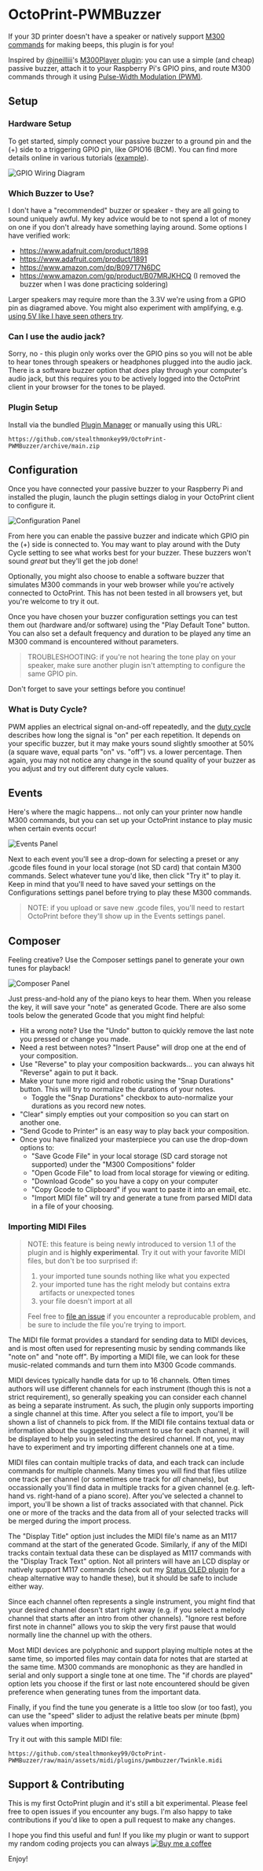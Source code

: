 # OctoPrint-PWMBuzzer

If your 3D printer doesn't have a speaker or natively support [M300 commands](https://reprap.org/wiki/G-code#M300:_Play_beep_sound) for making beeps, this plugin is for you!

Inspired by [@jneilliii](https://github.com/jneilliii)'s [M300Player plugin](https://github.com/jneilliii/OctoPrint-M300Player): you can use a simple (and cheap) passive buzzer, attach it to your Raspberry Pi's GPIO pins, and route M300 commands through it using [Pulse-Width Modulation (PWM)](https://en.wikipedia.org/wiki/Pulse-width_modulation).

## Setup

### Hardware Setup

To get started, simply connect your passive buzzer to a ground pin and the (+) side to a triggering GPIO pin, like GPIO16 (BCM).  You can find more details online in various tutorials ([example](https://github.com/stealthmonkey99/OctoPrint-PWMBuzzer)).

![GPIO Wiring Diagram](/assets/img/plugins/pwmbuzzer/gpio-pwm-buzzer-diagram.png)

### Which Buzzer to Use?

I don't have a "recommended" buzzer or speaker - they are all going to sound uniquely awful.  My key advice would be to not spend a lot of money on one if you don't already have something laying around.  Some options I have verified work:

- https://www.adafruit.com/product/1898
- https://www.adafruit.com/product/1891
- https://www.amazon.com/dp/B097T7N6DC
- https://www.amazon.com/gp/product/B07MRJKHCQ (I removed the buzzer when I was done practicing soldering)

Larger speakers may require more than the 3.3V we're using from a GPIO pin as diagramed above.  You might also experiment with amplifying, e.g. [using 5V like I have seen others try](https://raspberrypi.stackexchange.com/questions/61547/different-frequencies-with-piezo-buzzer-python).

### Can I use the audio jack?

Sorry, no - this plugin only works over the GPIO pins so you will not be able to hear tones through speakers or headphones plugged into the audio jack.  There is a software buzzer option that _does_ play through your computer's audio jack, but this requires you to be actively logged into the OctoPrint client in your browser for the tones to be played.

### Plugin Setup

Install via the bundled [Plugin Manager](https://docs.octoprint.org/en/master/bundledplugins/pluginmanager.html)
or manually using this URL:

    https://github.com/stealthmonkey99/OctoPrint-PWMBuzzer/archive/main.zip

## Configuration

Once you have connected your passive buzzer to your Raspberry Pi and installed the plugin, launch the plugin settings dialog in your OctoPrint client to configure it.

![Configuration Panel](/assets/img/plugins/pwmbuzzer/config.png)

From here you can enable the passive buzzer and indicate which GPIO pin the (+) side is connected to.  You may want to play around with the Duty Cycle setting to see what works best for your buzzer.  These buzzers won't sound _great_ but they'll get the job done!

Optionally, you might also choose to enable a software buzzer that simulates M300 commands in your web browser while you're actively connected to OctoPrint.  This has not been tested in all browsers yet, but you're welcome to try it out.

Once you have chosen your buzzer configuration settings you can test them out (hardware and/or software) using the "Play Default Tone" button.  You can also set a default frequency and duration to be played any time an M300 command is encountered without parameters.

> TROUBLESHOOTING: if you're not hearing the tone play on your speaker, make sure another plugin isn't attempting to configure the same GPIO pin.

Don't forget to save your settings before you continue!

### What is Duty Cycle?

PWM applies an electrical signal on-and-off repeatedly, and the [duty cycle](https://en.wikipedia.org/wiki/Pulse-width_modulation#Duty_cycle) describes how long the signal is "on" per each repetition.  It depends on your specific buzzer, but it may make yours sound slightly smoother at 50% (a square wave, equal parts "on" vs. "off") vs. a lower percentage.  Then again, you may not notice any change in the sound quality of your buzzer as you adjust and try out different duty cycle values.

## Events

Here's where the magic happens... not only can your printer now handle M300 commands, but you can set up your OctoPrint instance to play music when certain events occur!

![Events Panel](/assets/img/plugins/pwmbuzzer/events.png)

Next to each event you'll see a drop-down for selecting a preset or any .gcode files found in your local storage (not SD card) that contain M300 commands.  Select whatever tune you'd like, then click "Try it" to play it.  Keep in mind that you'll need to have saved your settings on the Configurations settings panel before trying to play these M300 commands.

> NOTE: if you upload or save new .gcode files, you'll need to restart OctoPrint before they'll show up in the Events settings panel.

## Composer

Feeling creative?  Use the Composer settings panel to generate your own tunes for playback!

![Composer Panel](/assets/img/plugins/pwmbuzzer/composer.png)

Just press-and-hold any of the piano keys to hear them.  When you release the key, it will save your "note" as generated Gcode.  There are also some tools below the generated Gcode that you might find helpful:

- Hit a wrong note?  Use the "Undo" button to quickly remove the last note you pressed or change you made.
- Need a rest between notes?  "Insert Pause" will drop one at the end of your composition.
- Use "Reverse" to play your composition backwards... you can always hit "Reverse" again to put it back.
- Make your tune more rigid and robotic using the "Snap Durations" button.  This will try to normalize the durations of your notes.
  - Toggle the "Snap Durations" checkbox to auto-normalize your durations as you record new notes.
- "Clear" simply empties out your composition so you can start on another one.
- "Send Gcode to Printer" is an easy way to play back your composition.
- Once you have finalized your masterpiece you can use the drop-down options to:
  - "Save Gcode File" in your local storage (SD card storage not supported) under the "M300 Compositions" folder
  - "Open Gcode File" to load from local storage for viewing or editing.
  - "Download Gcode" so you have a copy on your computer
  - "Copy Gcode to Clipboard" if you want to paste it into an email, etc.
  - "Import MIDI file" will try and generate a tune from parsed MIDI data in a file of your choosing.

### Importing MIDI Files

> NOTE: this feature is being newly introduced to version 1.1 of the plugin and is **highly experimental**.  Try it out with your favorite MIDI files, but don't be too surprised if:
>
> 1) your imported tune sounds nothing like what you expected
> 1) your imported tune has the right melody but contains extra artifacts or unexpected tones
> 1) your file doesn't import at all
>
> Feel free to [file an issue](https://github.com/stealthmonkey99/OctoPrint-PWMBuzzer/issues/new?labels=bug,MIDI+Importer) if you encounter a reproducable problem, and be sure to include the file you're trying to import.

The MIDI file format provides a standard for sending data to MIDI devices, and is most often used for representing music by sending commands like "note on" and "note off".  By importing a MIDI file, we can look for these music-related commands and turn them into M300 Gcode commands.

MIDI devices typically handle data for up to 16 channels.  Often times authors will use different channels for each instrument (though this is not a strict requirement), so generally speaking you can consider each channel as being a separate instrument.  As such, the plugin only supports importing a single channel at this time.  After you select a file to import, you'll be shown a list of channels to pick from.  If the MIDI file contains textual data or information about the suggested instrument to use for each channel, it will be displayed to help you in selecting the desired channel.  If not, you may have to experiment and try importing different channels one at a time.

MIDI files can contain multiple tracks of data, and each track can include commands for multiple channels.  Many times you will find that files utilize one track per channel (or sometimes one track for _all_ channels), but occassionally you'll find data in multiple tracks for a given channel (e.g. left-hand vs. right-hand of a piano score).  After you've selected a channel to import, you'll be shown a list of tracks associated with that channel.  Pick one or more of the tracks and the data from all of your selected tracks will be merged during the import process.

The "Display Title" option just includes the MIDI file's name as an M117 command at the start of the generated Gcode.  Similarly, if any of the MIDI tracks contain textual data these can be displayed as M117 commands with the "Display Track Text" option.  Not all printers will have an LCD display or natively support M117 commands (check out my [Status OLED plugin](https://github.com/stealthmonkey99/OctoPrint-StatusOLED) for a cheap alternative way to handle these), but it should be safe to include either way.

Since each channel often represents a single instrument, you might find that your desired channel doesn't start right away (e.g. if you select a melody channel that starts after an intro from other channels).  "Ignore rest before first note in channel" allows you to skip the very first pause that would normally line the channel up with the others.

Most MIDI devices are polyphonic and support playing multiple notes at the same time, so imported files may contain data for notes that are started at the same time.  M300 commands are monophonic as they are handled in serial and only support a single tone at one time.  The "if chords are played" option lets you choose if the first or last note encountered should be given preference when generating tunes from the important data.

Finally, if you find the tune you generate is a little too slow (or too fast), you can use the "speed" slider to adjust the relative beats per minute (bpm) values when importing.

Try it out with this sample MIDI file:

    https://github.com/stealthmonkey99/OctoPrint-PWMBuzzer/raw/main/assets/midi/plugins/pwmbuzzer/Twinkle.midi

## Support & Contributing

This is my first OctoPrint plugin and it's still a bit experimental.  Please feel free to open issues if you encounter any bugs.  I'm also happy to take contributions if you'd like to open a pull request to make any changes.

I hope you find this useful and fun!  If you like my plugin or want to support my random coding projects you can always
[![Buy me a coffee](/assets/img/plugins/pwmbuzzer/bmc-button-sm.png)](https://www.buymeacoffee.com/mbielich)

Enjoy!
